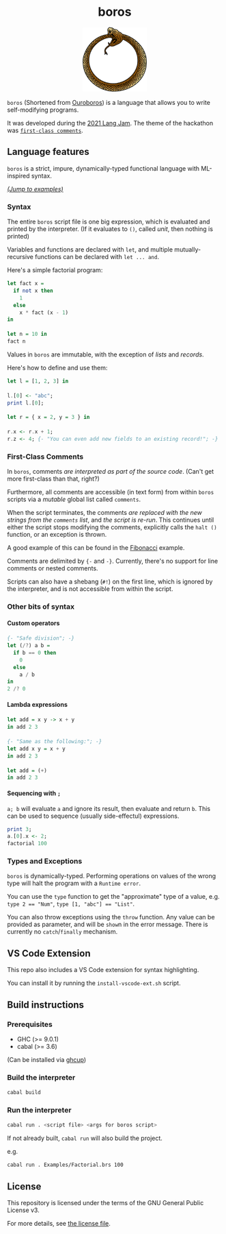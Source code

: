 <div align="center">
  <h1>boros</h1>

  <img src="Assets/Ouroboros.png" width="150" height="150" />
</div>

`boros` (Shortened from [Ouroboros](https://en.wikipedia.org/wiki/Ouroboros)) is a language that allows you to write self-modifying programs.

It was developed during the [2021 Lang Jam](https://github.com/langjam/jam0001). The theme of the hackathon was [`first-class comments`](#first-class-comments).

## Language features

`boros` is a strict, impure, dynamically-typed functional language with ML-inspired syntax.

[*(Jump to examples)*](Examples)

### Syntax

The entire `boros` script file is one big expression, which is evaluated and printed by the interpreter. (If it evaluates to `()`, called *unit*, then nothing is printed)

Variables and functions are declared with `let`, and multiple mutually-recursive functions can be declared with `let ... and`.

Here's a simple factorial program:

```haskell
let fact x =
  if not x then
    1
  else
    x * fact (x - 1)
in

let n = 10 in
fact n
```

Values in `boros` are immutable, with the exception of *lists* and *records*.

Here's how to define and use them:

```haskell
let l = [1, 2, 3] in

l.[0] <- "abc";
print l.[0];

let r = { x = 2, y = 3 } in

r.x <- r.x + 1;
r.z <- 4; {- "You can even add new fields to an existing record!"; -}
```

### First-Class Comments

In `boros`, comments *are interpreted as part of the source code*. (Can't get more first-class than that, right?)

Furthermore, all comments are accessible (in text form) from within `boros` scripts via a *mutable* global list called `comments`.

When the script terminates, the comments *are replaced with the new strings from the `comments` list*, and *the script is re-run*. This continues until either the script stops modifying the comments, explicitly calls the `halt ()` function, or an exception is thrown.

A good example of this can be found in the [Fibonacci](Examples/Fibonacci.brs) example.

Comments are delimited by `{-` and `-}`. Currently, there's no support for line comments or nested comments.

Scripts can also have a shebang (`#!`) on the first line, which is ignored by the interpreter, and is not accessible from within the script.

### Other bits of syntax

#### Custom operators

```haskell
{- "Safe division"; -}
let (/?) a b =
  if b == 0 then
    0
  else
    a / b
in
2 /? 0
```

#### Lambda expressions

```haskell
let add = x y -> x + y
in add 2 3

{- "Same as the following:"; -}
let add x y = x + y
in add 2 3

let add = (+)
in add 2 3
```

#### Sequencing with `;`

`a; b` will evaluate `a` and ignore its result, then evaluate and return `b`. This can be used to sequence (usually side-effectul) expressions.

```haskell
print 3;
a.[0].x <- 2;
factorial 100
```

### Types and Exceptions

`boros` is dynamically-typed. Performing operations on values of the wrong type will halt the program with a `Runtime error`.

You can use the `type` function to get the "approximate" type of a value, e.g. `type 2 == "Num"`, `type [1, "abc"] == "List"`.

You can also throw exceptions using the `throw` function. Any value can be provided as parameter, and will be `show`n in the error message. There is currently no `catch`/`finally` mechanism.

## VS Code Extension

This repo also includes a VS Code extension for syntax highlighting.

You can install it by running the `install-vscode-ext.sh` script.

## Build instructions

### Prerequisites

* GHC (>= 9.0.1)
* cabal (>= 3.6)

(Can be installed via [ghcup](https://www.haskell.org/ghcup/))

### Build the interpreter

```sh
cabal build
```

### Run the interpreter

```sh
cabal run . <script file> <args for boros script>
```

If not already built, `cabal run` will also build the project.

e.g.

```sh
cabal run . Examples/Factorial.brs 100
```

## License

This repository is licensed under the terms of the GNU General Public License v3.

For more details, see [the license file](LICENSE.txt).
